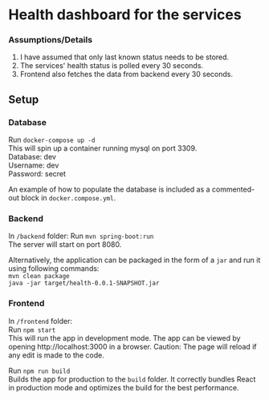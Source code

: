 # Health dashboard for the services

### Assumptions/Details
1. I have assumed that only last known status needs to be stored.
2. The services' health status is polled every 30 seconds.
3. Frontend also fetches the data from backend every 30 seconds.

## Setup
### Database
Run ``docker-compose up -d``  
This will spin up a container running mysql on port 3309.  
Database: dev  
Username: dev  
Password: secret

An example of how to populate the database is included as a commented-out block in ``docker.compose.yml``.

### Backend
In ``/backend`` folder:
Run ``mvn spring-boot:run``  
The server will start on port 8080.

Alternatively, the application can be packaged in the form of a ``jar`` and run it using following commands:  
``mvn clean package``  
``java -jar target/health-0.0.1-SNAPSHOT.jar``

### Frontend
In ``/frontend`` folder:  
Run ``npm start``  
This will run the app in development mode. The app can be viewed by opening http://localhost:3000 in a browser.
Caution: The page will reload if any edit is made to the code. 

Run ``npm run build``  
Builds the app for production to the ``build`` folder.
It correctly bundles React in production mode and optimizes the build for the best performance.